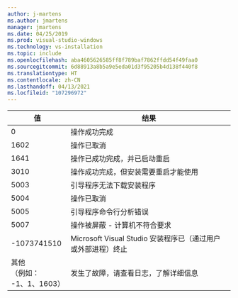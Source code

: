 ```yaml
---
author: j-martens
ms.author: jmartens
manager: jmartens
ms.date: 04/25/2019
ms.prod: visual-studio-windows
ms.technology: vs-installation
ms.topic: include
ms.openlocfilehash: aba4605626585ff8f789baf7862ffdd54f49faa0
ms.sourcegitcommit: 6d88913a8b5a9e5eda01d3f95205b4d138f440f8
ms.translationtype: HT
ms.contentlocale: zh-CN
ms.lasthandoff: 04/13/2021
ms.locfileid: "107296972"
---
```

| **值** | **结果** |
| --------- | ---------- |
| 0 | 操作成功完成 |
| 1602 | 操作已取消 |
| 1641 | 操作已成功完成，并已启动重启 |
| 3010 | 操作成功完成，但安装需要重启才能使用 |
| 5003 | 引导程序无法下载安装程序 |
| 5004 | 操作已取消 |
| 5005 | 引导程序命令行分析错误 |
| 5007 | 操作被屏蔽 - 计算机不符合要求 |
| -1073741510 | Microsoft Visual Studio 安装程序已（通过用户或外部进程）终止 |
| 其他<br>（例如：<br>-1、1、1603） | 发生了故障，请查看日志，了解详细信息 |
